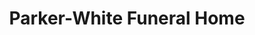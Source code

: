 ---
title: "Parker-White Funeral Home"
url: /ware-shoals/parker-white-funeral-home/
shop: Bestattungen
---